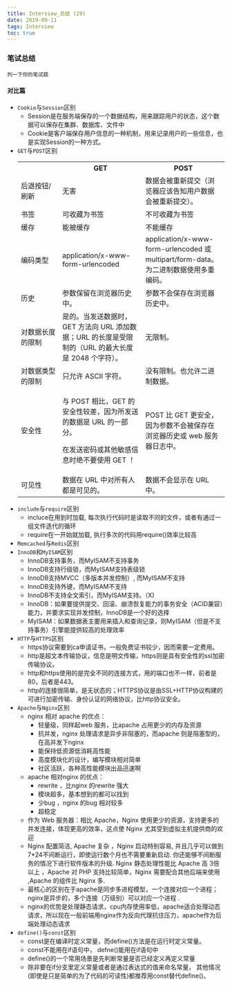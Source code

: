 ```yaml
---
title: Interview_总结 (29)
date: 2019-09-11
tags: Interview
toc: true
---
```


### 笔试总结
    列一下你的笔试题
    
<!-- more -->

#### 对比篇
- `Cookie`与`Session`区别
    * Session是在服务端保存的一个数据结构，用来跟踪用户的状态，这个数据可以保存在集群、数据库、文件中
    * Cookie是客户端保存用户信息的一种机制，用来记录用户的一些信息，也是实现Session的一种方式。
- `GET`与`POST`区别
    <table class="dataintable"><tbody><tr><th style="width:20%;">&nbsp;</th><th>GET</th><th>POST</th></tr><tr><td>后退按钮/刷新</td><td>无害</td><td>数据会被重新提交（浏览器应该告知用户数据会被重新提交）。</td></tr><tr><td>书签</td><td>可收藏为书签</td><td>不可收藏为书签</td></tr><tr><td>缓存</td><td>能被缓存</td><td>不能缓存</td></tr><tr><td>编码类型</td><td>application/x-www-form-urlencoded</td><td>application/x-www-form-urlencoded 或 multipart/form-data。为二进制数据使用多重编码。</td></tr><tr><td>历史</td><td>参数保留在浏览器历史中。</td><td>参数不会保存在浏览器历史中。</td></tr><tr><td>对数据长度的限制</td><td>是的。当发送数据时，GET 方法向 URL 添加数据；URL 的长度是受限制的（URL 的最大长度是 2048 个字符）。</td><td>无限制。</td></tr><tr><td>对数据类型的限制</td><td>只允许 ASCII 字符。</td><td>没有限制。也允许二进制数据。</td></tr><tr><td>安全性</td><td><p>与 POST 相比，GET 的安全性较差，因为所发送的数据是 URL 的一部分。</p><p>在发送密码或其他敏感信息时绝不要使用 GET ！</p></td><td>POST 比 GET 更安全，因为参数不会被保存在浏览器历史或 web 服务器日志中。</td></tr><tr><td>可见性</td><td>数据在 URL 中对所有人都是可见的。</td><td>数据不会显示在 URL 中。</td></tr></tbody></table>
- `include`与`require`区别
    * incluce在用到时加载, 每次执行代码时是读取不同的文件，或者有通过一组文件迭代的循环
    * require在一开始就加载, 执行多次的代码用require()效率比较高
- `Memcached`与`Redis`区别
- `InnoDB`和`MyISAM`区别
    * InnoDB支持事务，而MyISAM不支持事务
    * InnoDB支持行级锁，而MyISAM支持表级锁
    * InnoDB支持MVCC（多版本并发控制）, 而MyISAM不支持
    * InnoDB支持外键，而MyISAM不支持
    * InnoDB不支持全文索引，而MyISAM支持。（X)
    * InnoDB：如果要提供提交、回滚、崩溃恢复能力的事务安全（ACID兼容）能力，并要求实现并发控制，InnoDB是一个好的选择
    * MyISAM：如果数据表主要用来插入和查询记录，则MyISAM（但是不支持事务）引擎能提供较高的处理效率
- `HTTP`与`HTTPS`区别
    * https协议需要到ca申请证书，一般免费证书较少，因而需要一定费用。
    * http是超文本传输协议，信息是明文传输，https则是具有安全性的ssl加密传输协议。
    * http和https使用的是完全不同的连接方式，用的端口也不一样，前者是80，后者是443。
    * http的连接很简单，是无状态的；HTTPS协议是由SSL+HTTP协议构建的可进行加密传输、身份认证的网络协议，比http协议安全。
- `Apache`与`Nginx`区别
    * nginx 相对 apache 的优点：
        * 轻量级，同样起web 服务，比apache 占用更少的内存及资源
        * 抗并发，nginx 处理请求是异步非阻塞的，而apache 则是阻塞型的，在高并发下nginx
        * 能保持低资源低消耗高性能
        * 高度模块化的设计，编写模块相对简单
        * 社区活跃，各种高性能模块出品迅速啊
    * apache 相对nginx 的优点：
        * rewrite ，比nginx 的rewrite 强大
        * 模块超多，基本想到的都可以找到
        * 少bug ，nginx 的bug 相对较多
        * 超稳定
    * 作为 Web 服务器：相比 Apache，Nginx 使用更少的资源，支持更多的并发连接，体现更高的效率，这点使 Nginx 尤其受到虚拟主机提供商的欢迎
    * Nginx 配置简洁, Apache 复杂 ，Nginx 启动特别容易, 并且几乎可以做到7*24不间断运行，即使运行数个月也不需要重新启动. 你还能够不间断服务的情况下进行软件版本的升级. Nginx 静态处理性能比 Apache 高 3倍以上 ，Apache 对 PHP 支持比较简单，Nginx 需要配合其他后端来使用 ,Apache 的组件比 Nginx 多.
    * 最核心的区别在于apache是同步多进程模型，一个连接对应一个进程；nginx是异步的，多个连接（万级别）可以对应一个进程 .
    * nginx的优势是处理静态请求，cpu内存使用率低，apache适合处理动态请求，所以现在一般前端用nginx作为反向代理抗住压力，apache作为后端处理动态请求
- `define()`与`const`区别
    * const是在编译时定义常量，而define()方法是在运行时定义常量。
    * const不能用在if语句中， defne()能用在if语句中
    * define()的一个常用场景是先判断常量是否已经定义再定义常量
    * 除非要在if分支里定义常量或者是通过表达式的值来命名常量， 其他情况(即使是只是简单的为了代码的可读性)都推荐用const替代define()。






